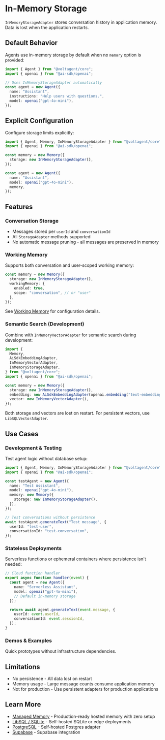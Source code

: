 # In-Memory Storage

`InMemoryStorageAdapter` stores conversation history in application memory. Data is lost when the application restarts.

## Default Behavior

Agents use in-memory storage by default when no `memory` option is provided:

```typescript
import { Agent } from "@voltagent/core";
import { openai } from "@ai-sdk/openai";

// Uses InMemoryStorageAdapter automatically
const agent = new Agent({
  name: "Assistant",
  instructions: "Help users with questions.",
  model: openai("gpt-4o-mini"),
});
```

## Explicit Configuration

Configure storage limits explicitly:

```typescript
import { Agent, Memory, InMemoryStorageAdapter } from "@voltagent/core";
import { openai } from "@ai-sdk/openai";

const memory = new Memory({
  storage: new InMemoryStorageAdapter(),
});

const agent = new Agent({
  name: "Assistant",
  model: openai("gpt-4o-mini"),
  memory,
});
```

## Features

### Conversation Storage

- Messages stored per `userId` and `conversationId`
- All `StorageAdapter` methods supported
- No automatic message pruning - all messages are preserved in memory

### Working Memory

Supports both conversation and user-scoped working memory:

```typescript
const memory = new Memory({
  storage: new InMemoryStorageAdapter(),
  workingMemory: {
    enabled: true,
    scope: "conversation", // or "user"
  },
});
```

See [Working Memory](https://voltagent.dev/docs/agents/memory/working-memory/) for configuration details.

### Semantic Search (Development)

Combine with `InMemoryVectorAdapter` for semantic search during development:

```typescript
import {
  Memory,
  AiSdkEmbeddingAdapter,
  InMemoryVectorAdapter,
  InMemoryStorageAdapter,
} from "@voltagent/core";
import { openai } from "@ai-sdk/openai";

const memory = new Memory({
  storage: new InMemoryStorageAdapter(),
  embedding: new AiSdkEmbeddingAdapter(openai.embedding("text-embedding-3-small")),
  vector: new InMemoryVectorAdapter(),
});
```

Both storage and vectors are lost on restart. For persistent vectors, use `LibSQLVectorAdapter`.

## Use Cases

### Development & Testing

Test agent logic without database setup:

```typescript
import { Agent, Memory, InMemoryStorageAdapter } from "@voltagent/core";
import { openai } from "@ai-sdk/openai";

const testAgent = new Agent({
  name: "Test Assistant",
  model: openai("gpt-4o-mini"),
  memory: new Memory({
    storage: new InMemoryStorageAdapter(),
  }),
});

// Test conversations without persistence
await testAgent.generateText("Test message", {
  userId: "test-user",
  conversationId: "test-conversation",
});
```

### Stateless Deployments

Serverless functions or ephemeral containers where persistence isn't needed:

```typescript
// Cloud function handler
export async function handler(event) {
  const agent = new Agent({
    name: "Serverless Assistant",
    model: openai("gpt-4o-mini"),
    // Default in-memory storage
  });

  return await agent.generateText(event.message, {
    userId: event.userId,
    conversationId: event.sessionId,
  });
}
```

### Demos & Examples

Quick prototypes without infrastructure dependencies.

## Limitations

- No persistence - All data lost on restart
- Memory usage - Large message counts consume application memory
- Not for production - Use persistent adapters for production applications

## Learn More

- [Managed Memory](https://voltagent.dev/docs/agents/memory/managed-memory/) - Production-ready hosted memory with zero setup
- [LibSQL / SQLite](https://voltagent.dev/docs/agents/memory/libsql/) - Self-hosted SQLite or edge deployments
- [PostgreSQL](https://voltagent.dev/docs/agents/memory/postgres/) - Self-hosted Postgres adapter
- [Supabase](https://voltagent.dev/docs/agents/memory/supabase/) - Supabase integration
